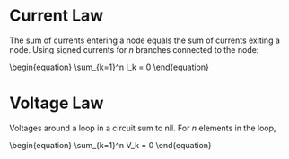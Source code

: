 # Current Law

The sum of currents entering a node equals the sum of currents exiting a node. Using signed currents for $n$ branches connected to the node:

\begin{equation}
\sum_{k=1}^n I_k = 0
\end{equation}

# Voltage Law

Voltages around a loop in a circuit sum to nil. For $n$ elements in the loop,

\begin{equation}
\sum_{k=1}^n V_k = 0
\end{equation}